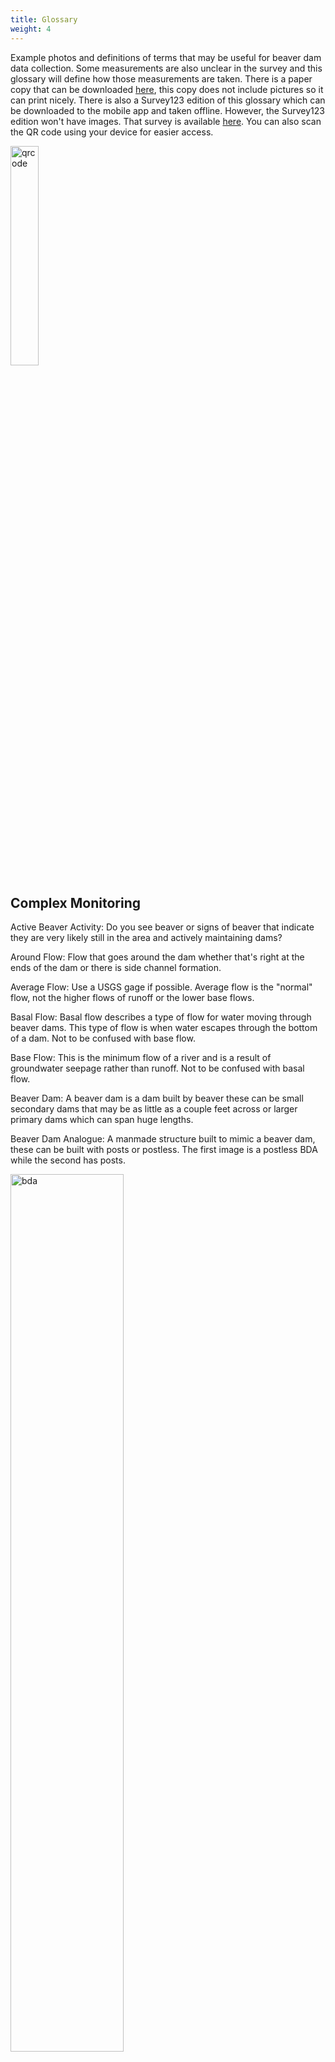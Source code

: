 ```yaml
---
title: Glossary
weight: 4
---
```


Example photos and definitions of terms that may be useful for beaver dam data collection. Some measurements are also unclear in the survey and this glossary will define how those measurements are taken.  There is a paper copy that can be downloaded [here](https://usu.box.com/s/11s9v5v5fzfizq4cz5wxv22559zrgo8n), this copy does not include pictures so it can print nicely. There is also a Survey123 edition of this glossary which can be downloaded to the mobile app and taken offline. However, the Survey123 edition won't have images. That survey is available [here](https://arcg.is/vuvX0). You can also scan the QR code using your device for easier access. 

<img src="{{ site.baseurl }}/DamCensusImages/qrcode.PNG" alt="qrcode" style="width:30%;" />

## Complex Monitoring

Active Beaver Activity: Do you see beaver or signs of beaver that indicate they are very likely still in the area and actively maintaining dams?

Around Flow: Flow that goes around the dam whether that's right at the ends of the dam or there is side channel formation.

Average Flow: Use a USGS gage if possible. Average flow is the "normal" flow, not the higher flows of runoff or the lower base flows.

Basal Flow: Basal flow describes a type of flow for water moving through beaver dams. This type of flow is when water escapes through the bottom of a dam. Not to be confused with base flow.

Base Flow: This is the minimum flow of a river and is a result of groundwater seepage rather than runoff. Not to be confused with basal flow.

Beaver Dam: A beaver dam is a dam built by beaver these can be small secondary dams that may be as little as a couple feet across or larger primary dams which can span huge lengths.

Beaver Dam Analogue: A manmade structure built to mimic a beaver dam, these can be built with posts or postless. The first image is a postless BDA while the second has posts.

<img src="{{ site.baseurl }}/DamCensusImages/BDA2.jpg" alt="bda" style="width:60%;" />

<img src="{{ site.baseurl }}/DamCensusImages/palsbdamacfarlane.jpg" alt="pals" style="width:60%;" />

First photo by Ally Smith, second photo by Wally Macfarlane.

Beaver Dam Complex: A series of beaver dams, typically a mix of primary and secondary dams. The left image has red lines to indicate the location of dams, the right is the image as it was taken. The bottom image shows a primary and secondary dam as well as a lodge.

<img src="{{ site.baseurl }}/DamCensusImages/damcomplex2.png" alt="complex" style="width:100%;" />

Photo by Nick Weber

<img src="{{ site.baseurl }}/DamCensusImages/lodgecomplex.png" alt="complex" style="width:100%;" />

Blowout: A dam blowout is catastrophic damage to the dam. This dam holds back very limited water because so much has been knocked out.

Breach: This is mild damage to the dam so that it doesn't hold back all water but isn't completely broken away.

Dam Crest: The top edge of a dam.

<img src="{{ site.baseurl }}/DamCensusImages/damcrest.jpg" alt="complex" style="width:60%;" />

Photo by Ally Smith

Dam Height: Measured from streambed on the downstream side to the dam crest.

Dam Notching: This is an act that beavers perform where they lower the crest elevation of their dam or remove part of the dam to drain their pond to clear out old material so that it can refill with fresh water. Similar to draining a bathtub

Food Caching: A pile of bark, twigs, and leaves that beavers use as a winter store of food. This is usually found in the pond behind a dam.

Freshet: High flows because of heavy rain or melting snow.

Historic/Relic Beaver Activity: Do dams in the area appear to have been blown out for more than a year? There aren't signs of beaver activity at all? There isn't much food around, and it would take a substantial amount of beaver power to reinhabit? This is what historic beaver activity looks like.

Inactive Beaver Activity: Is this an area that looks hospitable to beaver, dams are present but maybe not as maintained, and with minimal work a beaver could move back in? That means it is inactive.

Lodge: There are two types of lodges beavers can build. One is a bank lodge and the other is what you might typically think of when you think of a  lodge. A typical lodge can be found in the large pond that forms behind a primary dam. Bank lodges are close to the bank and include tunnels dug  through the bank.

<img src="{{ site.baseurl }}/DamCensusImages/lodgecomplex.png" alt="complex" style="width:100%;" />

Material Harvest: Evidence includes freshly felled trees with a pile of wood shavings around the cut. Felled trees may have smaller branches plucked off by beaver and willow in the area may be coppiced.

<img src="{{ site.baseurl }}/DamCensusImages/materialharvest.jpg" alt="materialharvest" style="width:100%;" />

Over Top Flow: This is flow that cascades over the top of a dam like a waterfall.

Primary Dam: The largest dams in a complex, these dams usually extend onto the floodplain and create the ponds beaver place their lodge in.

<img src="{{ site.baseurl }}/DamCensusImages/lodgecomplex.png" alt="complex" style="width:100%;" />

Primary Water Surface Drop: Measure the elevation difference between the primary pond water surface behind the dam and the water surface directly downstream of the dam and pond.

Skid Trail Usage: Skid trails are little paths of packed down grass or compacted dirt or mud that beaver use to drag materials into the pond.

Secondary Dam: Smaller dams that typically span only the active channel and not extending onto the floodplain, these dams create smaller ponds that allow beaver to travel up and downstream in safety.

<img src="{{ site.baseurl }}/DamCensusImages/lodgecomplex.png" alt="complex" style="width:100%;" />

Scent Mound: Otherwise known as a castor mound, these are piles of mud around beaver ponds that are used to mark territory. Beaver secrete castoreum from a gland onto these piles. The scent has been described as a musky vanilla or leathery.

Through Flow: Through flow is water that passes through a dam.

## BRAT cIS

Age of Activity: Assessing age of activity will primarily rely on looking at how old the chewed wood looks. When beavers chew trees down they usually leave a pile of wood chips behind. Both the color of these and the stump of the tree can be used to estimate how fresh a cut is. Another sign of activity can be how intact and maintained the dams look or by the food scraps floating in a pond.

Anabranch: Branches from the main stem of the river that rejoin the river downstream.

Backwater: Backwaters are where the water is delivered by back flow as a result of some downstream channel restriction rather than being delivered by the current of the river.

Blowout: A dam blowout is catastrophic damage to the dam. This dam holds back very limited water because so much has been knocked out.

Breach: This is mild damage to the dam so that it doesn't hold back all water but isn't completely broken away.

Channel Setting: This dropdown in the survey asks about what type/which channel of the river you are in and currently assessing capacity for.

Ephemeral: A stream that only flows when there is a storm/runoff event that feeds it water. These usually dry up shortly after the event.

Food Caching: A pile of bark, twigs, and leaves that beavers use as a winter store of food. This is usually found in the pond behind a dam.

Intermittent: Streams that flow for some time after run off but not year round, these dry up or have disconnected residual ponds at some point in the year.

Material Harvest: Evidence includes freshly felled trees with a pile of wood shavings around the cut. Felled trees may have smaller branches plucked off by beaver and willow in the area may be coppiced.

<img src="{{ site.baseurl }}/DamCensusImages/materialharvest.jpg" alt="materialharvest" style="width:100%;" />

Perennial: Perennial streams flow year round, without drying up during the year.

Potential for Conflict: The likelihood that beaver dam building will impact human infrastructure or the adjacent human landscape, activities include: roads, culverts, manicured landscaping, farming, potential for flooding of infrastructure, etc..

Proximity to Expansion Zone: This metric is one that evaluates the potential for the expansion of the beaver's range. As beaver reproduce and the colony grows the older kits will be dispersing into the broader area.

<div align="center">
<a class="hollow button" href="{{ site.baseurl }}/Documentation"><i class="fa fa-info-circle"></i> Back to Documentation </a>
<a class="hollow button" href="{{ site.baseurl }}/"><img src="{{ site.baseurl }}/assets/images/favicons/favicon-16x16.png">  Back to BRAT Home </a>  
</div>